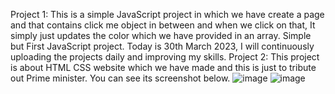 Project 1: This is a simple JavaScript project in which we have create a page and that contains click me object in between and when we click on that,
It simply just updates the color which we have provided in an array. Simple but First JavaScript project.
Today is 30th March 2023, I will continuously uploading the projects daily and improving my skills.
Project 2: This project is about HTML CSS website which we have made and this is just to tribute out Prime minister. You can see its screenshot below.
![image](https://github.com/Devanshu254/HTML-CSS-JavaScript-Projects/assets/99939860/f5a73f95-42af-4f66-9434-da88cec1e56b)
![image](https://github.com/Devanshu254/HTML-CSS-JavaScript-Projects/assets/99939860/47af650d-6008-4234-9e65-fa9601da054e)

